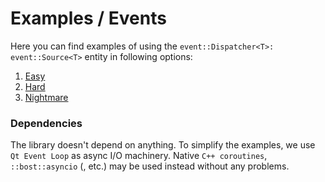 # Examples / Events

Here you can find examples of using the `event::Dispatcher<T>: event::Source<T>` entity in following options:
1. [Easy](./src/easy.cxx)
2. [Hard](./src/hard.cxx)
3. [Nightmare](./src/nightmare.cxx)

### Dependencies
The library doesn't depend on anything. To simplify the examples, we use `Qt Event Loop` as async I/O machinery. Native `C++ coroutines`, `::bost::asyncio` (, etc.) may be used instead without any problems.
